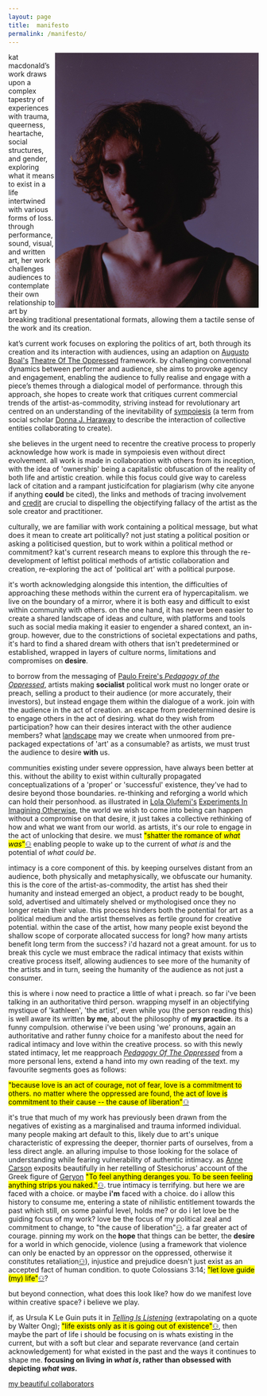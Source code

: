 ```yaml
---
layout: page
title:  manifesto
permalink: /manifesto/
---
```


[<img src="/assets/img/me/closeup.jpeg" height="512px" width="410px" ALIGN="right"/>](## "photo by Niamh Bennett")

kat macdonald’s work draws upon a complex tapestry of experiences with trauma, queerness, heartache, social structures, and gender, exploring what it means to exist in a life intertwined with various forms of loss. through performance, sound, visual, and written art, her work challenges audiences to contemplate their own relationship to art by breaking traditional presentational formats, allowing them a tactile sense of the work and its creation.

kat’s current work focuses on exploring the politics of art, both through its creation and its interaction with audiences, using an adaption on [Augusto Boal's][boal] [Theatre Of The Oppressed][toto] framework. by challenging conventional dynamics between performer and audience, she aims to provoke agency and engagement, enabling the audience to fully realise and engage with a piece’s themes through a dialogical model of performance. through this approach, she hopes to create work that critiques current commercial trends of the artist-as-commodity, striving instead for revolutionary art centred on an understanding of the inevitability of [sympoiesis][symp] (a term from social scholar [Donna J. Haraway][djh] to describe the interaction of collective entities collaborating to create).

she believes in the urgent need to recentre the creative process to properly acknowledge how work is made in sympoiesis even without direct evolvement. all work is made in collaboration with others from its inception, with the idea of 'ownership' being a capitalistic obfuscation of the reality of both life and artistic creation. while this focus could give way to careless lack of citation and a rampant justicifcation for plagiarism (why cite anyone if anything **could** be cited), the links and methods of tracing involvement and [credit][multicit] are crucial to dispelling the objectifying fallacy of the artist as the sole creator and practitioner.

culturally, we are familiar with work containing a political message, but what does it mean to create art politically? not just stating a political position or asking a politicised question, but to work within a political method or commitment? kat's current research means to explore this through the re-development of leftist political methods of artistic collaboration and creation, re-exploring the act of 'political art' with a political purpose. 

it's worth acknowledging alongside this intention, the difficulties of approaching these methods within the current era of hypercapitalism. we live on the boundary of a mirror, where it is both easy and difficult to exist within community with others. on the one hand, it has never been easier to create a shared landscape of ideas and culture, with platforms and tools such as social media making it easier to engender a shared context, an in-group. however, due to the constrictions of societal expectations and paths, it's hard to find a shared dream with others that isn't predetermined or established, wrapped in layers of culture norms, limitations and compromises on **desire**.

to borrow from the messaging of [Paulo Freire's *Pedagogy of the Oppressed*][potp], artists making **socialist** political work must no longer orate or preach, selling  a product to their audience (or more accurately, their investors), but instead engage them within the dialogue of a work. join with the audience in the act of creation. an escape from predetermined desire is to engage others in the act of desiring. what do they wish from participation? how can their desires interact with the other audience members? what [landscape][personalaesthetics] may we create when unmoored from pre-packaged expectations of 'art' as a consumable? as artists, we must trust the audience to desire **with** us.

communities existing under severe oppression, have always been better at this. without the ability to exist within culturally propagated conceptualizations of a 'proper' or 'successful' existence, they've had to desire beyond those boundaries. re-thinking and reforging a world which can hold their personhood. as illustrated in [Lola Olufemi's][lolalink] [Experiments In Imagining Otherwise][eiio], the world we wish to come into being can happen without a compromise on that desire, it just takes a collective rethinking of how and what we want from our world. as artists, it's our role to engage in the act of unlocking that desire. we must <mark>"shatter the romance of <i>what was</i>"</mark>[⚇][eiio] enabling people to wake up to the current of *what is* and the potential of *what could be*.

intimacy is a core component of this. by keeping ourselves distant from an audience, both physically and metaphysically, we obfuscate our humanity. this is the core of the artist-as-commodity, the artist has shed their humanity and instead emerged an object, a product ready to be bought, sold, advertised and ultimately shelved or mythologised once they no longer retain their value. this process hinders both the potential for art as a political medium and the artist themselves as fertile ground for creative potential. within the case of the artist, how many people exist beyond the shallow scope of corporate allocated success for long? how many artists benefit long term from the success? i'd hazard not a great amount. for us to break this cycle we must embrace the radical intimacy that exists within creative process itself, allowing audiences to see more of the humanity of the artists and in turn, seeing the humanity of the audience as not just a consumer.

this is where i now need to practice a little of what i preach. so far i've been talking in an authoritative third person. wrapping myself in an objectifying mystique of 'kathleen', 'the artist', even while you (the person reading this) is well aware its written **by me**, about the philosophy of **my practice**. its a funny compulsion. otherwise i've been using 'we' pronouns, again an authoritative and rather funny choice for a manifesto about the need for radical intimacy and love within the creative process. so with this newly stated intimacy, let me reapproach [*Pedagogy Of The Oppressed*][potp] from a more personal lens, extend a hand into my own reading of the text. my favourite segments goes as follows: 

<mark>"because love is an act of courage, not of fear, love is a commitment to others. no matter where the oppressed are found, the act of love is commitment to their cause -- the cause of liberation"</mark>[⚇][potp]

it's true that much of my work has previously been drawn from the negatives of existing as a marginalised and trauma informed individual. many people making art default to this, likely due to art's unique characteristic of expressing the deeper, thornier parts of ourselves, from a less direct angle. an alluring impulse to those looking for the solace of understanding while fearing vulnerability of authentic intimacy. as [Anne Carson][carson] exposits beautifully in her retelling of Stesichorus' account of the Greek figure of [Geryon][geryon] <mark>"To feel anything deranges you. To be seen feeling anything strips you naked."</mark>[⚇][reddoc]. true intimacy is terrifying. but here we are faced with a choice. or maybe **i'm** faced with a choice. do i allow this history to consume me, entering a state of nihilistic entitlement towards the past which still, on some painful level, holds me? or do i let love be the guiding focus of my work? love be the focus of my political zeal and commitment to change, to "the cause of liberation"[⚇][potp]. a far greater act of courage. pinning my work on the **hope** that things can be better, the **desire** for a world in which genocide, violence (using a framework that violence can only be enacted by an oppressor on the oppressed, otherwise it constitutes retaliation[⚇][potp]), injustice and prejudice doesn't just exist as an accepted fact of human condition. to quote Colossians 3:14; <mark>"let love guide (my) life"</mark>[⚇][colossians]?

but beyond connection, what does this look like? how do we manifest love within creative space? i believe we play. 

if, as Ursula K Le Guin puts it in [*Telling Is Listening*][til] (extrapolating on a quote by Walter Ong); <mark>"life exists only as it is going out of existence"</mark>[⚇][til], then maybe the part of life i should be focusing on is whats existing in the current, but with a soft but clear and separate revervance (and certain acknowledgement) for what existed in the past and the ways it continues to shape me. **focusing on living in *what is*, rather than obsessed with depicting *what was*.**

[my beautiful collaborators][collabs]

[collabs]: /collaborators/
[boal]: https://en.wikipedia.org/wiki/Augusto_Boal
[lclo]: https://lclo.otherkat.com/
[johan]: https://en.wikipedia.org/wiki/Johannes_Birringer
[dap]: https://dap-lab.brunel.ac.uk/arch.html
[symp]: https://en.wiktionary.org/wiki/sympoiesis
[toto]: http://actingnow.co.uk/what-is-theatre-of-the-oppressed/
[djh]: https://en.wikipedia.org/wiki/Donna_Haraway
[ilohe]:/works/2023-08-01-i-love-or-hate-everyday
[multicit]: https://www.servinglibrary.org/journal/17/multidimensional-citation
[personalaesthetics]: https://myfriendpokey.tumblr.com/post/705461201521573889/personal-aesthetics
[potp]: https://envs.ucsc.edu/internships/internship-readings/freire-pedagogy-of-the-oppressed.pdf
[lolalink]: https://lolaolufemi.co.uk/
[eiio]: https://www.hajarpress.com/books/experiments-in-imagining-otherwise
[til]: https://www.are.na/block/26087972
[geryon]: https://en.wikipedia.org/wiki/Geryon
[carson]: https://en.wikipedia.org/wiki/Anne_Carson
[reddoc]: https://en.wikipedia.org/wiki/Red_Doc
[colossians]: https://en.wikipedia.org/wiki/Epistle_to_the_Colossians